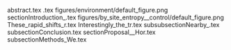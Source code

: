 abstract.tex
.tex
figures/environment/default_figure.png
sectionIntroduction_.tex
figures/by_site_entropy__control/default_figure.png
These_rapid_shifts_r.tex
Interestingly_the_tr.tex
subsubsectionNearby_.tex
subsectionConclusion.tex
sectionProposal__Hor.tex
subsectionMethods_We.tex
